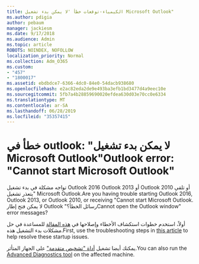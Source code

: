 ```yaml
---
title: الكيمياء-توقعات خطأ 'لا يمكن بدء تشغيل Microsoft Outlook"
ms.author: pdigia
author: pebaum
manager: jackiesm
ms.date: 9/17/2018
ms.audience: Admin
ms.topic: article
ROBOTS: NOINDEX, NOFOLLOW
localization_priority: Normal
ms.collection: Adm_O365
ms.custom:
- "457"
- "1800017"
ms.assetid: ebdbdce7-6366-4dc0-84e0-54dacb938680
ms.openlocfilehash: e2ac82eda2de9e493ba3efb1bd3477d4a9eec10e
ms.sourcegitcommit: 5fb7a4b28859690020efdea630d03e70cc0e6334
ms.translationtype: MT
ms.contentlocale: ar-SA
ms.lasthandoff: 06/28/2019
ms.locfileid: "35357415"
---
```

# <a name="outlook-error-cannot-start-microsoft-outlook"></a><span data-ttu-id="a671d-102">خطأ في outlook: "لا يمكن بدء تشغيل Microsoft Outlook"</span><span class="sxs-lookup"><span data-stu-id="a671d-102">Outlook error: "Cannot start Microsoft Outlook"</span></span>

<span data-ttu-id="a671d-103">تواجه مشكلة في بدء تشغيل Outlook 2016 Outlook 2013 أو Outlook 2010 أو تلقي "يتعذر تشغيل Microsoft Outlook.</span><span class="sxs-lookup"><span data-stu-id="a671d-103">Are you having trouble starting Outlook 2016, Outlook 2013, or Outlook 2010, or receiving "Cannot start Microsoft Outlook.</span></span> <span data-ttu-id="a671d-104">لا يمكن فتح إطار Outlook "رسائل الخطأ؟</span><span class="sxs-lookup"><span data-stu-id="a671d-104">Cannot open the Outlook window" error messages?</span></span>
  
<span data-ttu-id="a671d-105">أولاً، استخدم خطوات استكشاف الأخطاء وإصلاحها في [هذه المقالة](https://support.office.com/article/I-can-t-start-Microsoft-Outlook-2016-2013-or-2010-or-receive-the-error-Cannot-start-Microsoft-Office-Outlook-Cannot-open-the-Outlook-Window-d1f69da6-b333-4650-97bf-4d77bd7abb85) للمساعدة في حل مشكلات بدء التشغيل هذه.</span><span class="sxs-lookup"><span data-stu-id="a671d-105">First, use the troubleshooting steps in [this article](https://support.office.com/article/I-can-t-start-Microsoft-Outlook-2016-2013-or-2010-or-receive-the-error-Cannot-start-Microsoft-Office-Outlook-Cannot-open-the-Outlook-Window-d1f69da6-b333-4650-97bf-4d77bd7abb85) to help resolve these startup issues.</span></span> 
  
<span data-ttu-id="a671d-106">يمكنك أيضا تشغيل [أداة "تشخيص متقدمة"](https://aka.ms/SaRA-OutlookAdvDiagnostics) على الجهاز المتأثر.</span><span class="sxs-lookup"><span data-stu-id="a671d-106">You can also run the [Advanced Diagnostics tool](https://aka.ms/SaRA-OutlookAdvDiagnostics) on the affected machine.</span></span> 
  

